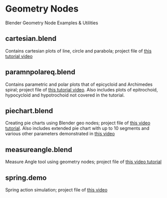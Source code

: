 # Geometry Nodes

Blender Geometry Node Examples & Utilities

## cartesian.blend
Contains cartesian plots of line, circle and parabola; project file of [this tutorial video](https://youtu.be/V6VdmOlLgcM)

## paramnpolareq.blend
Contains parametric and polar plots that of epicycloid and Archimedes spiral; project file of [this tutorial video](https://youtu.be/3Z_as4UEJLA). Also includes plots of epitrochoid, hypocycloid and hypotrochoid not covered in the tutorial.

## piechart.blend
Creating pie charts using Blender geo nodes; project file of [this video tutorial](https://youtu.be/19ptQCVCak0). Also includes extended pie chart with up to 10 segments and various other parameters demonstrated in [this video](https://youtu.be/Ry8ySp-Fsmw)

## measureangle.blend
Measure Angle tool using geometry nodes; project file of [this video tutorial](https://youtu.be/zbFoJiug8Ss)

## spring.demo
Spring action simulation; project file of [this video](https://youtu.be/_c5fS_DTFAs)
